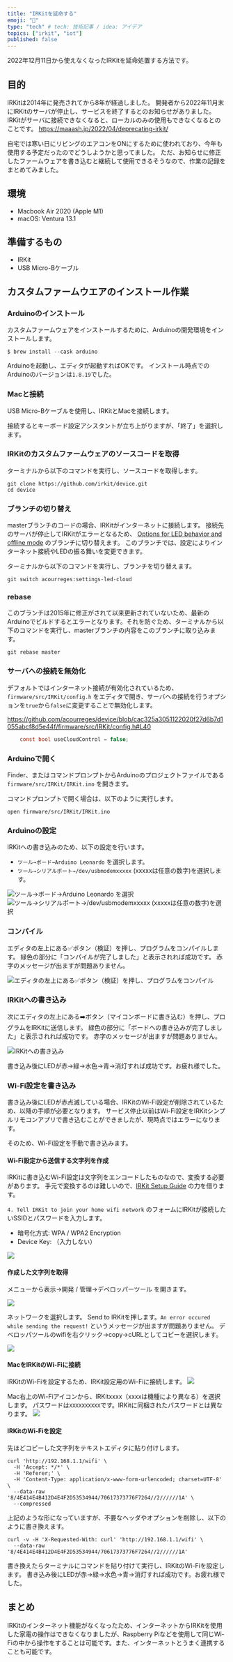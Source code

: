 ```yaml
---
title: "IRKitを延命する"
emoji: "💓"
type: "tech" # tech: 技術記事 / idea: アイデア
topics: ["irkit", "iot"]
published: false
---
```


2022年12月11日から使えなくなったIRKitを延命処置する方法です。

## 目的

IRKitは2014年に発売されてから8年が経過しました。
開発者から2022年11月末にIRKitのサーバが停止し、サービスを終了するとのお知らせがありました。
IRKitがサーバに接続できなくなると、ローカルのみの使用もできなくなるとのことです。
https://maaash.jp/2022/04/deprecating-irkit/

自宅では寒い日にリビングのエアコンをONにするために使われており、今年も使用する予定だったのでどうしようかと思ってました。
ただ、お知らせに修正したファームウェアを書き込むと継続して使用できるそうなので、作業の記録をまとめてみました。

## 環境

- Macbook Air 2020 (Apple M1)
- macOS: Ventura 13.1

## 準備するもの

- IRKit
- USB Micro-Bケーブル

## カスタムファームウエアのインストール作業

### Arduinoのインストール

カスタムファームウェアをインストールするために、Arduinoの開発環境をインストールします。

```shell
$ brew install --cask arduino
```

Arduinoを起動し、エディタが起動すればOKです。
インストール時点でのArduinoのバージョンは`1.8.19`でした。

### Macと接続

USB Micro-Bケーブルを使用し、IRKitとMacを接続します。

接続するとキーボード設定アシスタントが立ち上がりますが、「終了」を選択します。

### IRKitのカスタムファームウェアのソースコードを取得

ターミナルから以下のコマンドを実行し、ソースコードを取得します。

```shell
git clone https://github.com/irkit/device.git
cd device
```

### ブランチの切り替え

masterブランチのコードの場合、IRKitがインターネットに接続します。
接続先のサーバが停止してIRKitがエラーとなるため、 [Options for LED behavior and offline mode](https://github.com/irkit/device/pull/6) のブランチに切り替えます。
このブランチでは、設定によりインターネット接続やLEDの振る舞いを変更できます。

ターミナルから以下のコマンドを実行し、ブランチを切り替えます。

```shell
git switch acourreges:settings-led-cloud
```

### rebase

このブランチは2015年に修正がされて以来更新されていないため、最新のArduinoでビルドするとエラーとなります。それを防ぐため、ターミナルから以下のコマンドを実行し、masterブランチの内容をこのブランチに取り込みます。

```shell
git rebase master
```

### サーバへの接続を無効化

デフォルトではインターネット接続が有効化されているため、`firmware/src/IRKit/config.h` をエディタで開き、サーバへの接続を行うオプションを`true`から`false`に変更することで無効化します。

https://github.com/acourreges/device/blob/cac325a3051122020f27d6b7d1055abcf8d5e44f/firmware/src/IRKit/config.h#L40

```c
    const bool useCloudControl = false;
```

### Arduinoで開く

Finder、またはコマンドプロンプトからArduinoのプロジェクトファイルである `firmware/src/IRKit/IRKit.ino` を開きます。

コマンドプロンプトで開く場合は、以下のように実行します。

```shell
open firmware/src/IRKit/IRKit.ino
```

### Arduinoの設定

IRKitへの書き込みのため、以下の設定を行います。

- `ツール→ボード→Arduino Leonardo` を選択します。
- `ツール→シリアルポート→/dev/usbmodemxxxxx` (xxxxxは任意の数字)を選択します。

![`ツール→ボード→Arduino Leonardo` を選択](https://storage.googleapis.com/zenn-user-upload/67b31640e4e1-20221217.png)
![`ツール→シリアルポート→/dev/usbmodemxxxxx` (xxxxxは任意の数字)を選択](https://storage.googleapis.com/zenn-user-upload/c21e2322f607-20221217.png)

### コンパイル

エディタの左上にある✅ボタン（検証）を押し、プログラムをコンパイルします。
緑色の部分に「コンパイルが完了しました」と表示されれば成功です。
赤字のメッセージが出ますが問題ありません。

![エディタの左上にある✅ボタン（検証）を押し、プログラムをコンパイル](https://storage.googleapis.com/zenn-user-upload/56277ab8b6fb-20221217.png)

### IRKitへの書き込み

次にエディタの左上にある➡️ボタン（マイコンボードに書き込む）を押し、プログラムをIRKitに送信します。
緑色の部分に「ボードへの書き込みが完了しました」と表示されれば成功です。
赤字のメッセージが出ますが問題ありません。

![IRKitへの書き込み](https://storage.googleapis.com/zenn-user-upload/8641f7fadc8c-20221217.png)

書き込み後にLEDが赤→緑→水色→青→消灯すれば成功です。お疲れ様でした。

### Wi-Fi設定を書き込み

書き込み後にLEDが赤点滅している場合、IRKitのWi-Fi設定が削除されているため、以降の手順が必要となります。
サービス停止以前はWi-Fi設定をIRKitシンプルリモコンアプリで書き込むことができましたが、現時点ではエラーになります。

そのため、Wi-Fi設定を手動で書き込みます。

#### Wi-Fi設定から送信する文字列を作成

IRKitに書き込むWi-Fi設定は文字列をエンコードしたものなので、変換する必要があります。
手元で変換するのは難しいので、[IRKit Setup Guide](https://www.adriancourreges.com/projects/irkit-web-remote/live/public/setup.html) の力を借ります。

`4. Tell IRKit to join your home wifi network` のフォームにIRKitが接続したいSSIDとパスワードを入力します。

- 暗号化方式: WPA / WPA2 Encryption
- Device Key: （入力しない）

![](https://storage.googleapis.com/zenn-user-upload/3249a26608e0-20221217.png)

#### 作成した文字列を取得

メニューから表示→開発 / 管理→デベロッパーツール を開きます。

![](https://storage.googleapis.com/zenn-user-upload/bb6df90032df-20221217.png)

ネットワークを選択します。
Send to IRKitを押します。`An error occured while sending the request!` というメッセージが出ますが問題ありません。
デベロッパツールのwifiを右クリック→copy→cURLとしてコピーを選択します。

![](https://storage.googleapis.com/zenn-user-upload/06ad4ae72ca8-20221217.png)

#### MacをIRKitのWi-Fiに接続

IRKitのWi-Fiを設定するため、IRKit設定用のWi-Fiに接続します。
![](https://storage.googleapis.com/zenn-user-upload/2e969e7ef64e-20221217.png)

Mac右上のWi-Fiアイコンから、IRKitxxxx（xxxxは機種により異なる）を選択します。
パスワードは`XXXXXXXXXX`です。IRKitに同梱されたパスワードとは異なります。
![](https://storage.googleapis.com/zenn-user-upload/8eaa5a1d318b-20221217.png)

#### IRKitのWi-Fiを設定

先ほどコピーした文字列をテキストエディタに貼り付けします。

```shell
curl 'http://192.168.1.1/wifi' \
  -H 'Accept: */*' \
  -H 'Referer;' \
  -H 'Content-Type: application/x-www-form-urlencoded; charset=UTF-8' \
  --data-raw '8/4E414E4B412D4E4F2D53534944/70617373776F7264//2//////1A' \
  --compressed
```

上記のような形になっていますが、不要なヘッダやオプションを削除し、以下のように書き換えます。

```shell
curl -v -H 'X-Requested-With: curl' 'http://192.168.1.1/wifi' \
  --data-raw '8/4E414E4B412D4E4F2D53534944/70617373776F7264//2//////1A'
```

書き換えたらターミナルにコマンドを貼り付けて実行し、IRKitのWi-Fiを設定します。
書き込み後にLEDが赤→緑→水色→青→消灯すれば成功です。お疲れ様でした。

## まとめ

IRKitのインターネット機能がなくなったため、インターネットからIRKitを使用した家電の操作はできなくなりましたが、Raspberry Piなどを使用して同じWi-Fiの中から操作をすることは可能です。また、インターネットとうまく連携することも可能です。

